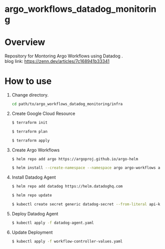 # argo_workflows_datadog_monitoring
# Overview
Repository for Montoring Argo Workflows using Datadog .\
blog link: https://zenn.dev/articles/7c168941b33341


# How to use
1. Change directory.
    ```bash
    cd path/to/argo_workflows_datadog_monitoring/infra
    ```
2. Create Google Cloud Resource
    ```bash
    $ terraform init
    ```
    ```bash
    $ terraform plan
    ```
    ```bash
    $ terraform apply
    ```
3. Create Argo Workflows
    ```bash
    $ helm repo add argo https://argoproj.github.io/argo-helm
    ```
    ```bash
    $ helm install --create-namespace --namespace argo argo-workflows argo/argo-workflows
    ```
4. Install Datadog Agent
    ```bash
    $ helm repo add datadog https://helm.datadoghq.com
    ```
    ```bash
    $ helm repo update
    ```
    ```bash
    $ kubectl create secret generic datadog-secret --from-literal api-key=<your-api-key>
    ```
5. Deploy Datadog Agent
    ```bash
    $ kubectl apply -f datadog-agent.yaml
    ```
6. Update Deployment
    ```bash
    $ kubectl apply -f workflow-controller-values.yaml
    ```
